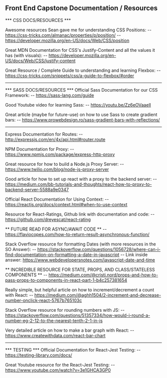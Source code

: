 Front End Capstone Documentation / Resources
----------------------------------------------------------------

*** CSS DOCS/RESOURCES ***

Awesome resources Sean gave me for understanding CSS Positions:
-- https://css-tricks.com/almanac/properties/p/position/
-- https://developer.mozilla.org/en-US/docs/Web/CSS/position

Great MDN Documentation for CSS's Justify-Content and all the values it has (with visuals):
-- https://developer.mozilla.org/en-US/docs/Web/CSS/justify-content

Great Resource / Complete Guide to understanding and learning Flexbox:
-- https://css-tricks.com/snippets/css/a-guide-to-flexbox/#order

-----------------------

*** SASS DOCS/RESOURCES ***
Official Sass Documentation for our CSS Framework:
-- https://sass-lang.com/guide

Good Youtube video for learning Sass:
-- https://youtu.be/Zz6eOVaaelI

Great article (maybe for future-use) on how to use Sass to create gradient bars:
-- https://www.prowebdesign.ro/sass-gradient-bars-with-reflections/

-----------------------

Express Documentation for Routes:
-- http://expressjs.com/en/4x/api.html#router.route

NPM Documentation for Proxy:
-- https://www.npmjs.com/package/express-http-proxy

Great resource for how to build a Node.js Proxy Server:
-- https://www.twilio.com/blog/node-js-proxy-server

Good article for how to set up react with a proxy to the backend server:
-- https://medium.com/bb-tutorials-and-thoughts/react-how-to-proxy-to-backend-server-5588a9e0347

Official React Documentation for Using Context:
-- https://reactjs.org/docs/context.html#when-to-use-context

Resource for React-Ratings, Github link with documentation and code:
-- https://github.com/dreyescat/react-rating

** FUTURE READ FOR ASYNC/AWAIT CODE **
-- https://flaviocopes.com/how-to-return-result-asynchronous-function/

Stack Overflow resource for formatting Dates (with more resources in the SO Answer):
-- https://stackoverflow.com/questions/1056728/where-can-i-find-documentation-on-formatting-a-date-in-javascript
-- Link inside answer: https://www.webdevelopersnotes.com/javascript-date-and-time

** INCREDIBLE RESOURCE FOR STATE, PROPS, AND CLASS/STATELESS COMPONENTS **
-- https://medium.com/@cristi.nord/props-and-how-to-pass-props-to-components-in-react-part-1-b4c257381654

Really simple, but helpful article on how to increment/decrement a count with React:
-- https://medium.com/@aghh1504/2-increment-and-decrease-number-onclick-react-5767b765103c

Stack Overflow resource for rounding numbers with JS:
-- https://stackoverflow.com/questions/51357334/how-would-i-round-a-number-eg-2-12-to-the-nearest-tenth-2-1-in-js

Very detailed article on how to make a bar graph with React:
-- https://www.createwithdata.com/react-bar-chart

-----------------------

*** TESTING *** 
Official Documentation for React-Jest Testing:
-- https://testing-library.com/docs/

Great Youtube resource for the React-Jest Testing:
-- https://www.youtube.com/watch?v=3e1GHCA3GP0
